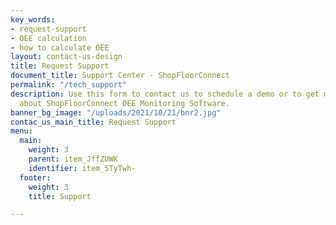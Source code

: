 ```yaml
---
key_words:
- request-support
- OEE calculation
- how to calculate OEE
layout: contact-us-design
title: Request Support
document_title: Support Center - ShopFloorConnect
permalink: "/tech_support"
description: Use this form to contact us to schedule a demo or to get more information
  about ShopFloorConnect OEE Monitoring Software.
banner_bg_image: "/uploads/2021/10/21/bnr2.jpg"
contac_us_main_title: Request Support
menu:
  main:
    weight: 3
    parent: item_JffZUWK
    identifier: item_5TyTwh-
  footer:
    weight: 3
    title: Support

---
```

